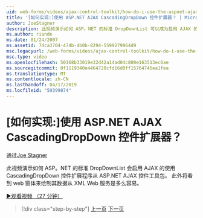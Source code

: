 ```yaml
---
uid: web-forms/videos/ajax-control-toolkit/how-do-i-use-the-aspnet-ajax-cascadingdropdown-control-extender
title: '[如何实现:]使用 ASP.NET AJAX CascadingDropDown 控件扩展器？ | Microsoft Docs'
author: JoeStagner
description: 此视频演示如何 ASP。NET 的标准 DropDownList 可以成为启用 AJAX 的使用 CascadingDropDown 控件扩展程序从 ASP.NET AJAX 控制...
ms.author: riande
ms.date: 01/24/2007
ms.assetid: 7dca3704-474b-4b0b-8294-5599279964d9
msc.legacyurl: /web-forms/videos/ajax-control-toolkit/how-do-i-use-the-aspnet-ajax-cascadingdropdown-control-extender
msc.type: video
ms.openlocfilehash: 50168b33019e32d42a14ad04c800e163513ec6ae
ms.sourcegitcommit: 0f1119340e4464720cfd16d0ff15764746ea1fea
ms.translationtype: MT
ms.contentlocale: zh-CN
ms.lasthandoff: 04/17/2019
ms.locfileid: "59399874"
---
```

# <a name="how-do-i-use-the-aspnet-ajax-cascadingdropdown-control-extender"></a>[如何实现:]使用 ASP.NET AJAX CascadingDropDown 控件扩展器？

通过[Joe Stagner](https://github.com/JoeStagner)

此视频演示如何 ASP。NET 的标准 DropDownList 会启用 AJAX 的使用 CascadingDropDown 控件扩展程序从 ASP.NET AJAX 控件工具包。 此外将看到 web 窗体来绘制其数据从 XML Web 服务是多么容易。

[&#9654;观看视频 （27 分钟）](https://channel9.msdn.com/Blogs/ASP-NET-Site-Videos/how-do-i-use-the-aspnet-ajax-cascadingdropdown-control-extender)

> [!div class="step-by-step"]
> [上一页](how-do-i-get-started-with-the-aspnet-ajax-control-toolkit.md)
> [下一页](how-do-i-use-the-aspnet-ajax-textboxwatermark-control-extender.md)
